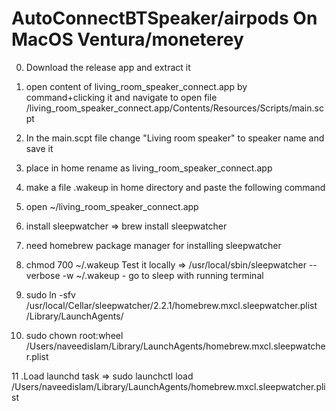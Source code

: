 # AutoConnectBTSpeaker/airpods On MacOS Ventura/moneterey
 
0. Download the release app and extract it
1. open content of living_room_speaker_connect.app by command+clicking it and navigate to open file /living_room_speaker_connect.app/Contents/Resources/Scripts/main.scpt
 
2. In the main.scpt file change "Living room speaker" to speaker name and save it
3. place in home rename as living_room_speaker_connect.app
4. make a file .wakeup in home directory and paste the following command
5. open ~/living_room_speaker_connect.app 
6. install sleepwatcher => brew install sleepwatcher
7. need homebrew package manager for installing sleepwatcher

8. chmod 700 ~/.wakeup
Test it locally => /usr/local/sbin/sleepwatcher --verbose -w ~/.wakeup - go to sleep with running terminal

9. sudo ln -sfv /usr/local/Cellar/sleepwatcher/2.2.1/homebrew.mxcl.sleepwatcher.plist /Library/LaunchAgents/

10. sudo chown root:wheel /Users/naveedislam/Library/LaunchAgents/homebrew.mxcl.sleepwatcher.plist

11 .Load launchd task => sudo launchctl load /Users/naveedislam/Library/LaunchAgents/homebrew.mxcl.sleepwatcher.plist

